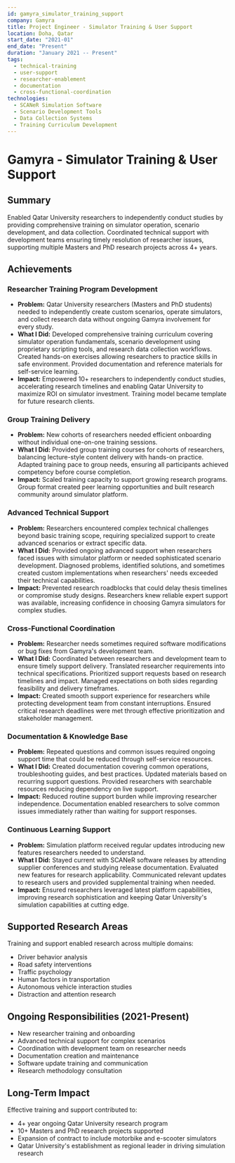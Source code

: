 ```yaml
---
id: gamyra_simulator_training_support
company: Gamyra
title: Project Engineer - Simulator Training & User Support
location: Doha, Qatar
start_date: "2021-01"
end_date: "Present"
duration: "January 2021 -- Present"
tags:
  - technical-training
  - user-support
  - researcher-enablement
  - documentation
  - cross-functional-coordination
technologies:
  - SCANeR Simulation Software
  - Scenario Development Tools
  - Data Collection Systems
  - Training Curriculum Development
---
```


# Gamyra - Simulator Training & User Support

## Summary
Enabled Qatar University researchers to independently conduct studies by providing comprehensive training on simulator operation, scenario development, and data collection. Coordinated technical support with development teams ensuring timely resolution of researcher issues, supporting multiple Masters and PhD research projects across 4+ years.

## Achievements

### Researcher Training Program Development
- **Problem:** Qatar University researchers (Masters and PhD students) needed to independently create custom scenarios, operate simulators, and collect research data without ongoing Gamyra involvement for every study.
- **What I Did:** Developed comprehensive training curriculum covering simulator operation fundamentals, scenario development using proprietary scripting tools, and research data collection workflows. Created hands-on exercises allowing researchers to practice skills in safe environment. Provided documentation and reference materials for self-service learning.
- **Impact:** Empowered 10+ researchers to independently conduct studies, accelerating research timelines and enabling Qatar University to maximize ROI on simulator investment. Training model became template for future research clients.

### Group Training Delivery
- **Problem:** New cohorts of researchers needed efficient onboarding without individual one-on-one training sessions.
- **What I Did:** Provided group training courses for cohorts of researchers, balancing lecture-style content delivery with hands-on practice. Adapted training pace to group needs, ensuring all participants achieved competency before course completion.
- **Impact:** Scaled training capacity to support growing research programs. Group format created peer learning opportunities and built research community around simulator platform.

### Advanced Technical Support
- **Problem:** Researchers encountered complex technical challenges beyond basic training scope, requiring specialized support to create advanced scenarios or extract specific data.
- **What I Did:** Provided ongoing advanced support when researchers faced issues with simulator platform or needed sophisticated scenario development. Diagnosed problems, identified solutions, and sometimes created custom implementations when researchers' needs exceeded their technical capabilities.
- **Impact:** Prevented research roadblocks that could delay thesis timelines or compromise study designs. Researchers knew reliable expert support was available, increasing confidence in choosing Gamyra simulators for complex studies.

### Cross-Functional Coordination
- **Problem:** Researcher needs sometimes required software modifications or bug fixes from Gamyra's development team.
- **What I Did:** Coordinated between researchers and development team to ensure timely support delivery. Translated researcher requirements into technical specifications. Prioritized support requests based on research timelines and impact. Managed expectations on both sides regarding feasibility and delivery timeframes.
- **Impact:** Created smooth support experience for researchers while protecting development team from constant interruptions. Ensured critical research deadlines were met through effective prioritization and stakeholder management.

### Documentation & Knowledge Base
- **Problem:** Repeated questions and common issues required ongoing support time that could be reduced through self-service resources.
- **What I Did:** Created documentation covering common operations, troubleshooting guides, and best practices. Updated materials based on recurring support questions. Provided researchers with searchable resources reducing dependency on live support.
- **Impact:** Reduced routine support burden while improving researcher independence. Documentation enabled researchers to solve common issues immediately rather than waiting for support responses.

### Continuous Learning Support
- **Problem:** Simulation platform received regular updates introducing new features researchers needed to understand.
- **What I Did:** Stayed current with SCANeR software releases by attending supplier conferences and studying release documentation. Evaluated new features for research applicability. Communicated relevant updates to research users and provided supplemental training when needed.
- **Impact:** Ensured researchers leveraged latest platform capabilities, improving research sophistication and keeping Qatar University's simulation capabilities at cutting edge.

## Supported Research Areas
Training and support enabled research across multiple domains:
- Driver behavior analysis
- Road safety interventions
- Traffic psychology
- Human factors in transportation
- Autonomous vehicle interaction studies
- Distraction and attention research

## Ongoing Responsibilities (2021-Present)
- New researcher training and onboarding
- Advanced technical support for complex scenarios
- Coordination with development team on researcher needs
- Documentation creation and maintenance
- Software update training and communication
- Research methodology consultation

## Long-Term Impact
Effective training and support contributed to:
- 4+ year ongoing Qatar University research program
- 10+ Masters and PhD research projects supported
- Expansion of contract to include motorbike and e-scooter simulators
- Qatar University's establishment as regional leader in driving simulation research
